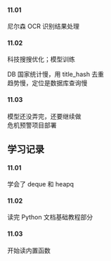 

#### 11.01  

尼尔森 OCR 识别结果处理    


#### 11.02  

科技搜搜优化；模型训练  

DB 国家统计慢，用 title_hash 去重  
趋势慢，定位是数据库查询慢    


#### 11.03  

模型还没弄完，还要继续做  
危机预警项目部署  


#### 




## 学习记录  

#### 11.01  

学会了 deque 和 heapq  


#### 11.02  

读完 Python 文档基础教程部分  


#### 11.03  

开始读内置函数  







